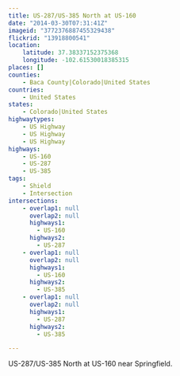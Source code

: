 ```yaml
---
title: US-287/US-385 North at US-160
date: "2014-03-30T07:31:41Z"
imageid: "3772376887455329438"
flickrid: "13918800541"
location:
    latitude: 37.38337152375368
    longitude: -102.61530018385315
places: []
counties:
    - Baca County|Colorado|United States
countries:
    - United States
states:
    - Colorado|United States
highwaytypes:
    - US Highway
    - US Highway
    - US Highway
highways:
    - US-160
    - US-287
    - US-385
tags:
    - Shield
    - Intersection
intersections:
    - overlap1: null
      overlap2: null
      highways1:
        - US-160
      highways2:
        - US-287
    - overlap1: null
      overlap2: null
      highways1:
        - US-160
      highways2:
        - US-385
    - overlap1: null
      overlap2: null
      highways1:
        - US-287
      highways2:
        - US-385

---
```

US-287/US-385 North at US-160 near Springfield.